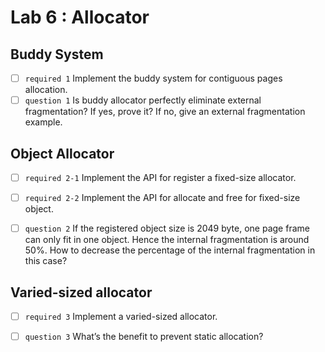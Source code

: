 # Lab 6 : Allocator

## Buddy System

- [ ] `required 1` Implement the buddy system for contiguous pages allocation.
- [ ] `question 1` Is buddy allocator perfectly eliminate external fragmentation? If yes, prove it? If no, give an external fragmentation example.

## Object Allocator

- [ ] `required 2-1` Implement the API for register a fixed-size allocator.
- [ ] `required 2-2` Implement the API for allocate and free for fixed-size object.

- [ ] `question 2` If the registered object size is 2049 byte, one page frame can only fit in one object. Hence the internal fragmentation is around 50%. How to decrease the percentage of the internal fragmentation in this case?

## Varied-sized allocator

- [ ] `required 3` Implement a varied-sized allocator.

- [ ] `question 3` What’s the benefit to prevent static allocation?